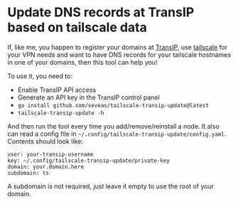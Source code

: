 # Update DNS records at TransIP based on tailscale data

If, like me, you happen to register your domains at [TransIP](https://transip.nl), use
[tailscale](https://tailscale.com) for your VPN needs and want to have DNS records for your
tailscale hostnames in one of your domains, then this tool can help you!

To use it, you need to:
- Enable TransIP API access
- Generate an API key in the TransIP control panel
- `go install github.com/seveas/tailscale-transip-update@latest`
- `tailscale-transip-update -h`

And then run the tool every time you add/remove/reinstall a node. It also can read a config file in
`~/.config/tailscale-transip-update/config.yaml`. Contents should look like:

```
user: your-transip-username
key: ~/.config/tailscale-transip-update/private-key
domain: your.domain.here
subdomain: ts
```

A subdomain is not required, just leave it empty to use the root of your domain.
